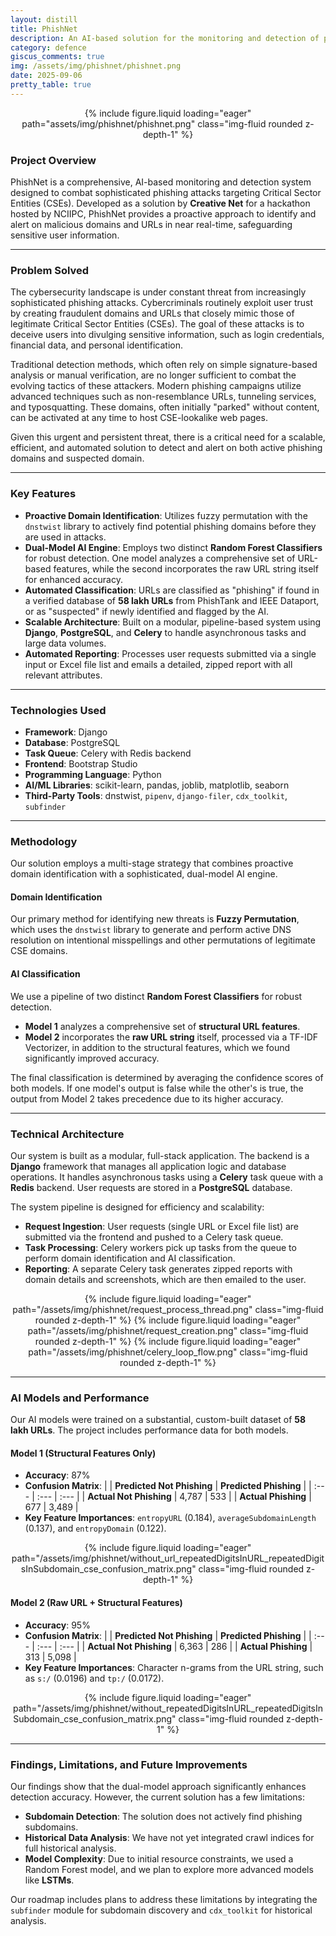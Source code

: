 ```yaml
---
layout: distill
title: PhishNet
description: An AI-based solution for the monitoring and detection of phishing domains and URLs.
category: defence
giscus_comments: true
img: /assets/img/phishnet/phishnet.png
date: 2025-09-06
pretty_table: true
---
```


<center>
{% include figure.liquid loading="eager" path="assets/img/phishnet/phishnet.png" class="img-fluid rounded z-depth-1" %}
</center>

### Project Overview

PhishNet is a comprehensive, AI-based monitoring and detection system designed to combat sophisticated phishing attacks targeting Critical Sector Entities (CSEs). Developed as a solution by **Creative Net** for a hackathon hosted by NCIIPC, PhishNet provides a proactive approach to identify and alert on malicious domains and URLs in near real-time, safeguarding sensitive user information.

---

### Problem Solved

The cybersecurity landscape is under constant threat from increasingly sophisticated phishing attacks. Cybercriminals routinely exploit user trust by creating fraudulent domains and URLs that closely mimic those of legitimate Critical Sector Entities (CSEs). The goal of these attacks is to deceive users into divulging sensitive information, such as login credentials, financial data, and personal identification.

Traditional detection methods, which often rely on simple signature-based analysis or manual verification, are no longer sufficient to combat the evolving tactics of these attackers. Modern phishing campaigns utilize advanced techniques such as non-resemblance URLs, tunneling services, and typosquatting. These domains, often initially "parked" without content, can be activated at any time to host CSE-lookalike web pages.

Given this urgent and persistent threat, there is a critical need for a scalable, efficient, and automated solution to detect and alert on both active phishing domains and suspected domain.

---

### Key Features

* **Proactive Domain Identification**: Utilizes fuzzy permutation with the `dnstwist` library to actively find potential phishing domains before they are used in attacks.
* **Dual-Model AI Engine**: Employs two distinct **Random Forest Classifiers** for robust detection. One model analyzes a comprehensive set of URL-based features, while the second incorporates the raw URL string itself for enhanced accuracy.
* **Automated Classification**: URLs are classified as "phishing" if found in a verified database of **58 lakh URLs** from PhishTank and IEEE Dataport, or as "suspected" if newly identified and flagged by the AI.
* **Scalable Architecture**: Built on a modular, pipeline-based system using **Django**, **PostgreSQL**, and **Celery** to handle asynchronous tasks and large data volumes.
* **Automated Reporting**: Processes user requests submitted via a single input or Excel file list and emails a detailed, zipped report with all relevant attributes.

---

### Technologies Used

* **Framework**: Django
* **Database**: PostgreSQL
* **Task Queue**: Celery with Redis backend
* **Frontend**: Bootstrap Studio
* **Programming Language**: Python
* **AI/ML Libraries**: scikit-learn, pandas, joblib, matplotlib, seaborn
* **Third-Party Tools**: dnstwist, `pipenv`, `django-filer`, `cdx_toolkit`, `subfinder`

---

### Methodology

Our solution employs a multi-stage strategy that combines proactive domain identification with a sophisticated, dual-model AI engine.

#### Domain Identification
Our primary method for identifying new threats is **Fuzzy Permutation**, which uses the `dnstwist` library to generate and perform active DNS resolution on intentional misspellings and other permutations of legitimate CSE domains.

#### AI Classification
We use a pipeline of two distinct **Random Forest Classifiers** for robust detection.
* **Model 1** analyzes a comprehensive set of **structural URL features**.
* **Model 2** incorporates the **raw URL string** itself, processed via a TF-IDF Vectorizer, in addition to the structural features, which we found significantly improved accuracy.

The final classification is determined by averaging the confidence scores of both models. If one model's output is false while the other's is true, the output from Model 2 takes precedence due to its higher accuracy.

---

### Technical Architecture

Our system is built as a modular, full-stack application. The backend is a **Django** framework that manages all application logic and database operations. It handles asynchronous tasks using a **Celery** task queue with a **Redis** backend. User requests are stored in a **PostgreSQL** database.

The system pipeline is designed for efficiency and scalability:
* **Request Ingestion**: User requests (single URL or Excel file list) are submitted via the frontend and pushed to a Celery task queue.
* **Task Processing**: Celery workers pick up tasks from the queue to perform domain identification and AI classification.
* **Reporting**: A separate Celery task generates zipped reports with domain details and screenshots, which are then emailed to the user.

<center>
{% include figure.liquid loading="eager" path="/assets/img/phishnet/request_process_thread.png" class="img-fluid rounded z-depth-1" %}
{% include figure.liquid loading="eager" path="/assets/img/phishnet/request_creation.png" class="img-fluid rounded z-depth-1" %}
{% include figure.liquid loading="eager" path="/assets/img/phishnet/celery_loop_flow.png" class="img-fluid rounded z-depth-1" %}
</center>

---

### AI Models and Performance

Our AI models were trained on a substantial, custom-built dataset of **58 lakh URLs**. The project includes performance data for both models.

#### Model 1 (Structural Features Only)
* **Accuracy**: 87%
* **Confusion Matrix**:
    | | **Predicted Not Phishing** | **Predicted Phishing** |
    | :--- | :--- | :--- |
    | **Actual Not Phishing** | 4,787 | 533 |
    | **Actual Phishing** | 677 | 3,489 |
* **Key Feature Importances**: `entropyURL` (0.184), `averageSubdomainLength` (0.137), and `entropyDomain` (0.122).

<center>
{% include figure.liquid loading="eager" path="/assets/img/phishnet/without_url_repeatedDigitsInURL_repeatedDigitsInSubdomain_cse_confusion_matrix.png" class="img-fluid rounded z-depth-1" %}
</center>

#### Model 2 (Raw URL + Structural Features)
* **Accuracy**: 95%
* **Confusion Matrix**:
    | | **Predicted Not Phishing** | **Predicted Phishing** |
    | :--- | :--- | :--- |
    | **Actual Not Phishing** | 6,363 | 286 |
    | **Actual Phishing** | 313 | 5,098 |
* **Key Feature Importances**: Character n-grams from the URL string, such as `s:/` (0.0196) and `tp:/` (0.0172).

<center>
{% include figure.liquid loading="eager" path="/assets/img/phishnet/without_repeatedDigitsInURL_repeatedDigitsInSubdomain_cse_confusion_matrix.png" class="img-fluid rounded z-depth-1" %}
</center>

---

### Findings, Limitations, and Future Improvements

Our findings show that the dual-model approach significantly enhances detection accuracy. However, the current solution has a few limitations:
* **Subdomain Detection**: The solution does not actively find phishing subdomains.
* **Historical Data Analysis**: We have not yet integrated crawl indices for full historical analysis.
* **Model Complexity**: Due to initial resource constraints, we used a Random Forest model, and we plan to explore more advanced models like **LSTMs**.

Our roadmap includes plans to address these limitations by integrating the `subfinder` module for subdomain discovery and `cdx_toolkit` for historical analysis.

